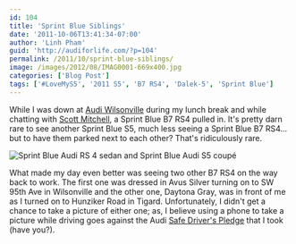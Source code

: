 ```yaml
---
id: 104
title: 'Sprint Blue Siblings'
date: '2011-10-06T13:41:34-07:00'
author: 'Linh Pham'
guid: 'http://audiforlife.com/?p=104'
permalink: /2011/10/sprint-blue-siblings/
image: /images/2012/08/IMAG0001-669x400.jpg
categories: ['Blog Post']
tags: ['#LoveMyS5', '2011 S5', 'B7 RS4', 'Dalek-5', 'Sprint Blue']
---
```


While I was down at [Audi Wilsonville](http://www.audiwilsonville.com/) during my lunch break and while chatting with [Scott Mitchell](http://www.iamaudi.com/), a Sprint Blue B7 RS4 pulled in. It's pretty darn rare to see another Sprint Blue S5, much less seeing a Sprint Blue B7 RS4... but to have them parked next to each other? That's ridiculously rare.

![Sprint Blue Audi RS 4 sedan and Sprint Blue Audi S5 coupé](/images/2013/01/7730687242_39d2c4db62_c.jpg)

What made my day even better was seeing two other B7 RS4 on the way back to work. The first one was dressed in Avus Silver turning on to SW 95th Ave in Wilsonville and the other one, Daytona Gray, was in front of me as I turned on to Hunziker Road in Tigard. Unfortunately, I didn't get a chance to take a picture of either one; as, I believe using a phone to take a picture while driving goes against the Audi [Safe Driver's Pledge](http://driverspledge.com/) that I took (have you?).
